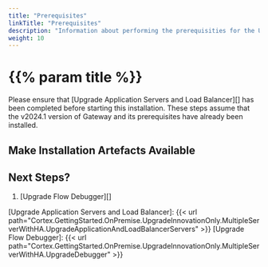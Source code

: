 ```yaml
---
title: "Prerequisites"
linkTitle: "Prerequisites"
description: "Information about performing the prerequisities for the Upgrade of the Web Application Server."
weight: 10
---
```


# {{% param title %}}

Please ensure that [Upgrade Application Servers and Load Balancer][] has been completed before starting this installation. These steps assume that the v2024.1 version of Gateway and its prerequisites have already been installed.

## Make Installation Artefacts Available

## Next Steps?

1. [Upgrade Flow Debugger][]

[Upgrade Application Servers and Load Balancer]: {{< url path="Cortex.GettingStarted.OnPremise.UpgradeInnovationOnly.MultipleServerWithHA.UpgradeApplicationAndLoadBalancerServers" >}}
[Upgrade Flow Debugger]: {{< url path="Cortex.GettingStarted.OnPremise.UpgradeInnovationOnly.MultipleServerWithHA.UpgradeDebugger" >}}
